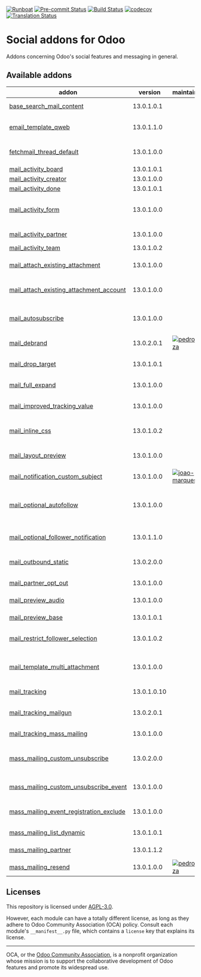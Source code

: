 
[![Runboat](https://img.shields.io/badge/runboat-Try%20me-875A7B.png)](https://runboat.odoo-community.org/builds?repo=OCA/social&target_branch=13.0)
[![Pre-commit Status](https://github.com/OCA/social/actions/workflows/pre-commit.yml/badge.svg?branch=13.0)](https://github.com/OCA/social/actions/workflows/pre-commit.yml?query=branch%3A13.0)
[![Build Status](https://github.com/OCA/social/actions/workflows/test.yml/badge.svg?branch=13.0)](https://github.com/OCA/social/actions/workflows/test.yml?query=branch%3A13.0)
[![codecov](https://codecov.io/gh/OCA/social/branch/13.0/graph/badge.svg)](https://codecov.io/gh/OCA/social)
[![Translation Status](https://translation.odoo-community.org/widgets/social-13-0/-/svg-badge.svg)](https://translation.odoo-community.org/engage/social-13-0/?utm_source=widget)

<!-- /!\ do not modify above this line -->

# Social addons for Odoo

Addons concerning Odoo's social features and messaging in general.

<!-- /!\ do not modify below this line -->

<!-- prettier-ignore-start -->

[//]: # (addons)

Available addons
----------------
addon | version     | maintainers | summary
--- |-------------| --- | ---
[base_search_mail_content](base_search_mail_content/) | 13.0.1.0.1  |  | Base Search Mail Content
[email_template_qweb](email_template_qweb/) | 13.0.1.1.0  |  | Use the QWeb templating mechanism for emails
[fetchmail_thread_default](fetchmail_thread_default/) | 13.0.1.0.0  |  | Post unkonwn messages to an existing thread
[mail_activity_board](mail_activity_board/) | 13.0.1.0.1  |  | Add Activity Boards
[mail_activity_creator](mail_activity_creator/) | 13.0.1.0.0  |  | Show activities creator
[mail_activity_done](mail_activity_done/) | 13.0.1.0.1  |  | Mail Activity Done
[mail_activity_form](mail_activity_form/) | 13.0.1.0.0  |  | Define editable and computed sections in mail activity descriptions
[mail_activity_partner](mail_activity_partner/) | 13.0.1.0.0  |  | Add Partner to Activities
[mail_activity_team](mail_activity_team/) | 13.0.1.0.2  |  | Add Teams to Activities
[mail_attach_existing_attachment](mail_attach_existing_attachment/) | 13.0.1.0.0  |  | Adding attachment on the object by sending this one
[mail_attach_existing_attachment_account](mail_attach_existing_attachment_account/) | 13.0.1.0.0  |  | Module to use attach existing attachment for account module
[mail_autosubscribe](mail_autosubscribe/) | 13.0.1.0.0  |  | Automatically subscribe partners to its company's business documents
[mail_debrand](mail_debrand/) | 13.0.2.0.1  | [![pedrobaeza](https://github.com/pedrobaeza.png?size=30px)](https://github.com/pedrobaeza) | Remove Odoo branding in sent emails
[mail_drop_target](mail_drop_target/) | 13.0.1.0.1  |  | Attach emails to Odoo by dragging them from your desktop
[mail_full_expand](mail_full_expand/) | 13.0.1.0.0  |  | Expand mail in a big window
[mail_improved_tracking_value](mail_improved_tracking_value/) | 13.0.1.0.0  |  | Improves tracking changed values for certain type of fields.
[mail_inline_css](mail_inline_css/) | 13.0.1.0.2  |  | Convert style tags in inline style in your mails
[mail_layout_preview](mail_layout_preview/) | 13.0.1.0.0  |  | Preview email templates in the browser
[mail_notification_custom_subject](mail_notification_custom_subject/) | 13.0.1.0.0  | [![joao-p-marques](https://github.com/joao-p-marques.png?size=30px)](https://github.com/joao-p-marques) | Apply a custom subject to mail notifications
[mail_optional_autofollow](mail_optional_autofollow/) | 13.0.1.0.0  |  | Choose if you want to automatically add new recipients as followers on mail.compose.message
[mail_optional_follower_notification](mail_optional_follower_notification/) | 13.0.1.1.0  |  | Choose to notify followers on mail.compose.message
[mail_outbound_static](mail_outbound_static/) | 13.0.2.0.0  |  | Allows you to configure the from header for a mail server.
[mail_partner_opt_out](mail_partner_opt_out/) | 13.0.1.0.0  |  | Add the partner's email to the blackmailed list
[mail_preview_audio](mail_preview_audio/) | 13.0.1.0.0  |  | Allow to preview audio files
[mail_preview_base](mail_preview_base/) | 13.0.1.0.1  |  | Base to add more previewing options
[mail_restrict_follower_selection](mail_restrict_follower_selection/) | 13.0.1.0.2  |  | Define a domain from which followers can be selected
[mail_template_multi_attachment](mail_template_multi_attachment/) | 13.0.1.0.0  |  | Module who allows to generate multi attachments on an email template.
[mail_tracking](mail_tracking/) | 13.0.1.0.10 |  | Email tracking system for all mails sent
[mail_tracking_mailgun](mail_tracking_mailgun/) | 13.0.2.0.1  |  | Mail tracking and Mailgun webhooks integration
[mail_tracking_mass_mailing](mail_tracking_mass_mailing/) | 13.0.1.0.0  |  | Improve mass mailing email tracking
[mass_mailing_custom_unsubscribe](mass_mailing_custom_unsubscribe/) | 13.0.2.0.0  |  | Know and track (un)subscription reasons, GDPR compliant
[mass_mailing_custom_unsubscribe_event](mass_mailing_custom_unsubscribe_event/) | 13.0.1.0.0  |  | Allow to unsubscribe discretely from an event
[mass_mailing_event_registration_exclude](mass_mailing_event_registration_exclude/) | 13.0.1.0.0  |  | Link mass mailing with event for excluding recipients
[mass_mailing_list_dynamic](mass_mailing_list_dynamic/) | 13.0.1.0.1  |  | Mass mailing lists that get autopopulated
[mass_mailing_partner](mass_mailing_partner/) | 13.0.1.1.2  |  | Link partners with mass-mailing
[mass_mailing_resend](mass_mailing_resend/) | 13.0.1.0.0  | [![pedrobaeza](https://github.com/pedrobaeza.png?size=30px)](https://github.com/pedrobaeza) | Resend mass mailings

[//]: # (end addons)

<!-- prettier-ignore-end -->

## Licenses

This repository is licensed under [AGPL-3.0](LICENSE).

However, each module can have a totally different license, as long as they adhere to Odoo Community Association (OCA)
policy. Consult each module's `__manifest__.py` file, which contains a `license` key
that explains its license.

----
OCA, or the [Odoo Community Association](http://odoo-community.org/), is a nonprofit
organization whose mission is to support the collaborative development of Odoo features
and promote its widespread use.
